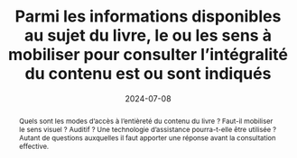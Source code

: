 ---
title: Parmi les informations disponibles au sujet du livre, le ou les sens à mobiliser pour consulter l’intégralité du contenu est ou sont indiqués
abstract: Quels sont les modes d’accès à l’entièreté du contenu du livre&nbsp;? Faut-il mobiliser le sens visuel&nbsp;? Auditif&nbsp;? Une technologie d’assistance pourra-t-elle être utilisée&nbsp;? Autant de questions auxquelles il faut apporter une réponse avant la consultation effective.
categories: 
    - "Identification"
agrege: O0000-E083
opquast: 'N/A'
indiceebook: '83'
description: "Règle n° 083"
before: "082"
weight: "083"
after: "084"
actif: '1'
layout: rules
date: 2024-07-08
tags: 
    - "accessibilité"
    - "Utilisabilité"
    - "Découvrabilité"
objectif: 
    - "Permettre d’anticiper les moyens de consulter le livre"
    - "Limiter les risques de réclamations"
Meo: 
    - "Associer l’information au livre"
    - "Faire figurer l’information sur la page de présentation du livre"
Controle: 
    - "Vérifier la présence d’une indication sur les sens à mobiliser pour lire l’intégralité du contenu."
epubcheck: 
ace: 
humancheck: true
ReadiumGoToolkit: 
Source: 
    - "SNE"
Referentiel: 
    - "[liste 196, code 51](https://ns.editeur.org/onix/en/196/51)"
    - "[liste 196, code 52](https://ns.editeur.org/onix/en/196/52)"
steps: 
    - "Projet éditorial"
    - "Diffusion"
pertinence: 1
---
